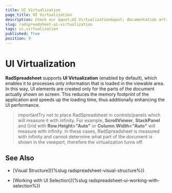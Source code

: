 ```yaml
---
title: UI Virtualization
page_title: UI Virtualization
description: Check our &quot;UI Virtualization&quot; documentation article for the RadSpreadsheet {{ site.framework_name }} control.
slug: radspreadsheet-ui-virtualization
tags: ui,virtualization
published: True
position: 9
---
```


# UI Virtualization

__RadSpreadsheet__ supports __UI Virtualization__ (enabled by default), which enables it to processes only information that is loaded in the viewable area. In this way, UI elements are created only for the parts of the document actually shown on screen. This reduces the memory footprint of the application and speeds up the loading time, thus additionally enhancing the UI performance. 

>importantTry not to place RadSpreadsheet in controls/panels which will measure it with infinity. For example, __ScrollViewer__, __StackPanel__ and Grid with __Row.Height="Auto"__ or __Column.Width="Auto"__ will measure with infinity. In these cases, RadSpreadsheet is measured with infinity and cannot determine what part of the document is shown in the viewport, therefore the virtualization turns off.

## See Also

 * [Visual Structure]({%slug radspreadsheet-visual-structure%})

 * [Working with UI Selection]({%slug radspreadsheet-ui-working-with-selection%})
